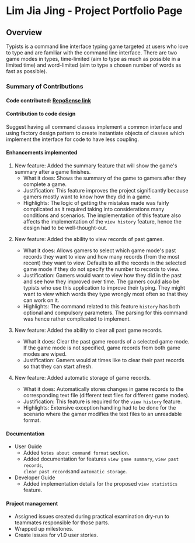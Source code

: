 # Lim Jia Jing - Project Portfolio Page

## Overview
Typists is a command line interface typing game targeted at users who love to type and are 
familiar with the command line interface. There are two game modes in types, time-limited 
(aim to type as much as possible in a limited time) and word-limited (aim to type a chosen 
number of words as fast as possible).

### Summary of Contributions
#### Code contributed: [RepoSense link](https://nus-cs2113-ay2122s1.github.io/tp-dashboard/#breakdown=true&search=limjiajing)

#### Contribution to code design
Suggest having all command classes implement a common interface and using factory 
design pattern to create instantiate objects of classes which implement the interface 
for code to have less coupling.

#### Enhancements implemented
1. New feature: Added the summary feature that will show the game's summary after a game finishes.
   * What it does: Shows the summary of the game to gamers after they complete a game.
   * Justification: This feature improves the project significantly because gamers mostly 
   want to know how they did in a game. 
   * Highlights: The logic of getting the mistakes made was fairly complicated as it required taking into
   considerations many conditions and scenarios. The implementation of this feature also affects the implementation 
   of the `view history` feature, hence the design had to be well-thought-out. 

<div style="page-break-after: always;"></div>

2. New feature: Added the ability to view records of past games.
    * What it does: Allows gamers to select which game mode's past records they want to view 
   and how many records (from the most recent) they want to view. Defaults to 
   all the records in the selected game mode if they do not specify the number to records to view.
    * Justification: Gamers would want to view how they did in the past and see how they improved over time. 
   The gamers could also be typists who use this application to improve their typing. They might want to view 
   which words they type wrongly most often so that they can work on it.
    * Highlights: The command related to this feature `history` has both optional and compulsory parameters. The parsing
   for this command was hence rather complicated to implement.

3. New feature: Added the ability to clear all past game records.
    * What it does: Clear the past game records of a selected game mode. If the game mode is
   not specified, game records from both game modes are wiped.
    * Justification: Gamers would at times like to clear their past records so that they can start afresh.

4. New feature: Added automatic storage of game records.
    * What it does: Automatically stores changes in game records to the corresponding text file 
   (different text files for different game modes). 
    * Justification: This feature is required for the `view history` feature.
    * Highlights: Extensive exception handling had to be done for the scenario where 
    the gamer modifies the text files to an unreadable format.

#### Documentation
* User Guide
  * Added `Notes about command format` section.  
  * Added documentation for features `view game summary`, `view past records`,  
  `clear past records`and `automatic storage`.
* Developer Guide
  * Added implementation details for the proposed `view statistics` feature.
#### Project management
* Assigned issues created during practical examination dry-run to teammates responsible for those parts.
* Wrapped up milestones.
* Create issues for v1.0 user stories.

